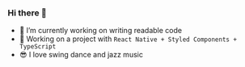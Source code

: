 ### Hi there 👋

- 🔭 I’m currently working on writing readable code
- 🌱 Working on a project with `React Native + Styled Components + TypeScript`
- 😎 I love swing dance and jazz music

